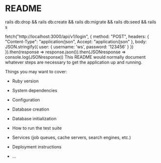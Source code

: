 # README

rails db:drop && rails db:create && rails db:migrate && rails db:seed && rails s

fetch("http://localhost:3000/api/v1/login", {
method: "POST",
headers: {
"Content-Type": "application/json",
Accept: "application/json"
},
body: JSON.stringify({
user: {
username: 'ws',
password: '123456'
}
})
}).then(response => response.json()).then(JSONresponse => console.log(JSONresponse))
This README would normally document whatever steps are necessary to get the
application up and running.

Things you may want to cover:

- Ruby version

- System dependencies

- Configuration

- Database creation

- Database initialization

- How to run the test suite

- Services (job queues, cache servers, search engines, etc.)

- Deployment instructions

- ...

